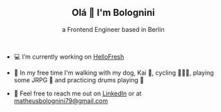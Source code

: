 <h2 align="center">Olá 👋 I'm Bolognini</h2>
<p align="center">a Frontend Engineer based in Berlin</p>
<br />

- 💻 I’m currently working on <a href="https://www.linkedin.com/company/hellofresh" target="_blank">HelloFresh</a>

- 🎲 In my free time I'm walking with my dog, Kai 🐶, cycling 🚴🏿‍♂, playing some JRPG 🐉 and practicing drums playing 🥁

- 📨 Feel free to reach me out on <a href="https://linkedin.com/in/matheusbolognini" target="_blank">LinkedIn</a> or at matheusbolognini79@gmail.com

